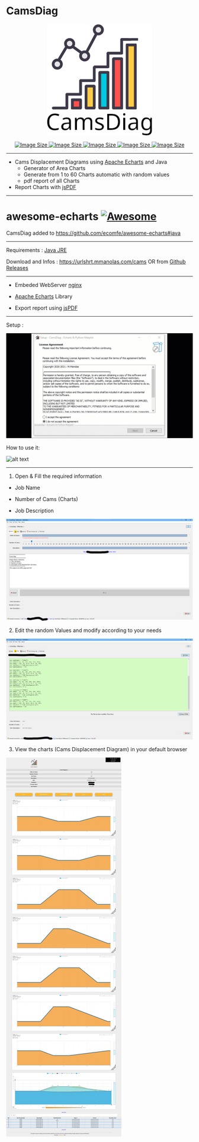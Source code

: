 # CamsDiag
<p align="center">
 <img alt="" src="https://github.com/mnlxr/CamsDiag/blob/main/images/logo01.png" height="300px">
<p align="center">
<a href="https://github.com/mnlxr/CamsDiag/releases">
    <img alt="Image Size" src="https://img.shields.io/github/v/release/mnlxr/CamsDiag?display_name=tag&style=plastic">
</a> 
 <a href="https://github.com/mnlxr/CamsDiag">
    <img alt="Image Size" src="https://img.shields.io/github/license/mnlxr/CamsDiag?style=plastic">
</a> 
 <a href="https://github.com/mnlxr/CamsDiag">
    <img alt="Image Size" src="https://img.shields.io/github/repo-size/mnlxr/CamsDiag">
</a>  
 <a href="https://github.com/mnlxr/CamsDiag">
    <img alt="Image Size" src="https://img.shields.io/twitter/url?style=social&url=https%3A%2F%2Fgithub.com%2Fmnlxr%2FCamsDiag">
</a> 
<a href="https://urlshrt.mmanolas.com/cams">
    <img alt="Image Size" src="https://img.shields.io/website?down_color=red&down_message=offline&style=plastic&url=https%3A%2F%2Frepos.mmanolas.com%2FCamsDiag%2F">
</a>
 
 
</p>


<hr>

 - Cams Displacement Diagrams using <a href="https://echarts.apache.org/en/index.html">Apache Echarts</a> and Java<br>
    - Generator of Area Charts 
    - Generate from 1 to 60 Charts automatic with random values
    - pdf report of all Charts
 - Report Charts with <a href="https://github.com/parallax/jsPDF">jsPDF</a>

<hr>

# awesome-echarts [![Awesome](https://cdn.rawgit.com/sindresorhus/awesome/d7305f38d29fed78fa85652e3a63e154dd8e8829/media/badge.svg)](https://github.com/sindresorhus/awesome)

   CamsDiag added to https://github.com/ecomfe/awesome-echarts#java
 
<hr>

Requirements : <a href="https://www.java.com/en/download/manual.jsp">Java JRE</a>

Download and Infos : https://urlshrt.mmanolas.com/cams OR from <a href="https://github.com/mnlxr/CamsDiag/releases">Github Releases</a>

<hr>

 + Embeded WebServer <a href="https://www.nginx.com/">nginx</a>   
 
 + <a href="https://echarts.apache.org/en/index.html">Apache Echarts</a> Library   
 
 + Export report using <a href="https://github.com/parallax/jsPDF">jsPDF</a>   

<hr>

Setup : 

![alt text](https://github.com/mnlxr/CamsDiag/blob/main/images/CamsDiag_setup01.gif?raw=true)

How to use it: 

![alt text](https://github.com/mnlxr/CamsDiag/blob/main/images/CamsDiagUse03.gif?raw=true)


<hr>

1. Open & Fill the required information 

 * Job Name

 * Number of Cams (Charts)

 * Job Description


![alt text](https://github.com/mnlxr/CamsDiag/blob/main/images/camsdiag01.png?raw=true)

2. Edit the random Values and modify according to your needs

![alt text](https://github.com/mnlxr/CamsDiag/blob/main/images/camsdiag02.png?raw=true)

3. View the charts (Cams Displacement Diagram) in your default browser

![alt text](https://github.com/mnlxr/CamsDiag/blob/main/images/camsdiag03.jpeg?raw=true)

